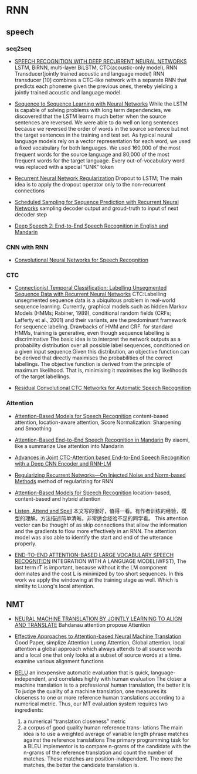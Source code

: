 # RNN 

## speech 

### seq2seq

* [SPEECH RECOGNITION WITH DEEP RECURRENT NEURAL NETWORKS](https://arxiv.org/abs/1303.5778)
   LSTM, BiRNN, multi-layer BiLSTM, CTC(acoustic-only model), RNN Transducer(jointly trained acoustic and language
model)
   RNN transducer [10] combines a CTC-like network with a separate RNN that predicts each phoneme given the previous ones, thereby yielding a jointly trained acoustic and language model.

* [Sequence to Sequence Learning with Neural Networks](https://www.google.co.jp/url?sa=t&rct=j&q=&esrc=s&source=web&cd=1&cad=rja&uact=8&ved=0ahUKEwiK3pzrzKHWAhVGxrwKHdCrChwQFggmMAA&url=https%3A%2F%2Fpapers.nips.cc%2Fpaper%2F5346-sequence-to-sequence-learning-with-neural-networks.pdf&usg=AFQjCNHkuuvss8h-_xyrytRBFTKQUb60Sg)
  While the LSTM is capable of solving problems with long term dependencies, we discovered that the LSTM learns much better when the source sentences are reversed.
  We were able to do well on long sentences because we reversed the order of words in the source sentence but not the target sentences in the training and test set.
  As typical neural language models rely on a vector representation for each word, we used a ﬁxed vocabulary for both languages. We used 160,000 of the most frequent words for the source language and 80,000 of the most frequent words for the target language. Every out-of-vocabulary word was replaced with a special “UNK” token

* [Recurrent Neural Network Regularization](https://arxiv.org/abs/1409.2329)
  Dropout to LSTM; The main idea is to apply the dropout operator only to the non-recurrent connections 

* [Scheduled Sampling for Sequence Prediction with Recurrent Neural Networks](https://arxiv.org/abs/1506.03099)
  sampling decoder output and groud-truth to input of next decoder step

* [Deep Speech 2: End-to-End Speech Recognition in English and Mandarin](https://arxiv.org/abs/1512.02595)

### CNN with RNN

* [Convolutional Neural Networks for Speech Recognition](https://pdfs.semanticscholar.org/86ef/e7769f2b8a0e15ca213ab09881e6705caeb0.pdf)

### CTC

* [Connectionist Temporal Classification: Labelling Unsegmented Sequence Data with Recurrent Neural Networks](https://www.google.co.jp/url?sa=t&rct=j&q=&esrc=s&source=web&cd=1&cad=rja&uact=8&ved=0ahUKEwi_6oHGi6HWAhUEvLwKHf08AycQFggmMAA&url=http%3A%2F%2Fciteseerx.ist.psu.edu%2Fviewdoc%2Fdownload%3Fdoi%3D10.1.1.75.6306%26rep%3Drep1%26type%3Dpdf&usg=AFQjCNHPF99UGSi8aSQM3np1OXLwI09gQw)
   CTC:Labelling unsegmented sequence data is a ubiquitous problem in real-world sequence learning.
   Currently, graphical models such as hidden Markov Models (HMMs; Rabiner, 1989), conditional random ﬁelds (CRFs; Laﬀerty et al., 2001) and their variants, are the predominant framework for sequence labeling.
   Drawbacks of HMM and CRF. for standard HMMs, training is generative, even though sequence labelling is discriminative
   The basic idea is to interpret the network outputs as a probability distribution over all possible label sequences, conditioned on a given input sequence.Given this distribution, an objective function can be derived that directly maximises the probabilities of the correct labellings.
   The objective function is derived from the principle of maximum likelihood. That is, minimising it maximises the log likelihoods of the target labellings.

* [Residual Convolutional CTC Networks for Automatic Speech Recognition](https://arxiv.org/pdf/1702.07793.pdf)

### Attention

* [Attention-Based Models for Speech Recognition](https://arxiv.org/abs/1506.07503)
  content-based attention, location-aware attention, Score Normalization: Sharpening and Smoothing

* [Attention-Based End-to-End Speech Recognition in Mandarin](https://arxiv.org/abs/1707.07167)
  By xiaomi, like a summarize 
  Use attention into Mandarin

* [Advances in Joint CTC-Attention based End-to-End Speech Recognition with a Deep CNN Encoder and RNN-LM](https://arxiv.org/pdf/1706.02737.pdf)

* [Regularizing Recurrent Networks—On Injected Noise and Norm-based Methods](https://pdfs.semanticscholar.org/44a4/7c2bee3ea51c17bd8d16a64053c18856d427.pdf)
  method of regularizing for RNN

* [Attention-Based Models for Speech Recognition](https://arxiv.org/abs/1506.07503)
  location-based, content-based and hybrid attention 

* [Listen, Attend and Spell](https://arxiv.org/pdf/1508.01211.pdf)
  本文写的很好，值得一看。有作者训练的经验，模型的理解。方法描述简单清晰。非常适合经验不足的同学看。
  This attention vector can be thought of as skip connections that allow the information and the gradients to flow more effectively in an RNN.
  The attention model was also able to identify the start and end of the utterance properly.

* [END-TO-END ATTENTION-BASED LARGE VOCABULARY SPEECH RECOGNITION](https://arxiv.org/pdf/1508.04395.pdf)
  INTEGRATION WITH A LANGUAGE MODEL(WFST), 
   The last term rT is important, because without it the LM component dominates and the cost L is minimized by too short sequences.
  In this work we apply the windowing at the training stage as well. Which is simlity to Luong's local attention.

## NMT
* [NEURAL MACHINE TRANSLATION BY JOINTLY LEARNING TO ALIGN AND TRANSLATE](https://arxiv.org/abs/1409.0473)
  Bahdanau attention
  propose Attention 

* [Effective Approaches to Attention-based Neural Machine Translation](https://arxiv.org/pdf/1508.04025v5.pdf)
  Good Paper, simplize Attention
  Luong Attention, Global attention, local attention
  a global approach which always attends to all source words and a local one that only looks at a subset of source words at a time. 
  examine various alignment functions

* [BELU](https://www.google.co.jp/url?sa=t&rct=j&q=&esrc=s&source=web&cd=1&cad=rja&uact=8&ved=0ahUKEwiTyNe4vMzWAhVLebwKHRh5C3UQFggpMAA&url=http%3A%2F%2Fwww.aclweb.org%2Fanthology%2FP02-1040.pdf&usg=AOvVaw2gUHBOkD7S63VbTz7hAKLx)
  an inexpensive automatic evaluation that is quick, language-independent, and correlates highly with human evaluation
  The closer a machine translation is to a professional human translation, the better it is
  To judge the quality of a machine translation, one measures its closeness to one or more reference human translations according to a numerical metric. Thus, our MT evaluation system requires two ingredients:
   1. a numerical “translation closeness” metric
   2. a corpus of good quality human reference trans- lations
  The main idea is to use a weighted average of variable length phrase matches against the reference translations
  The primary programming task for a BLEU implementor is to compare n-grams of the candidate with the n-grams of the reference translation and count the number of matches. These matches are position-independent. The more the matches, the better the candidate translation is.

